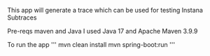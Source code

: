 This app will generate a trace which can be used for testing Instana Subtraces

Pre-reqs
maven and Java 
I used Java 17 and Apache Maven 3.9.9

To run the app
'''
mvn clean install
mvn spring-boot:run 
'''
